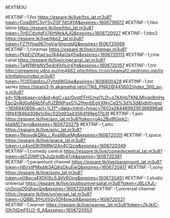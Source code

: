 #EXTM3U

#EXTINF:-1,fox
https://espare.tk/live/fox_lat.m3u8?token=CjokBIPC3yYSyZOF7dCAYA&expires=1606719972
#EXTINF:-1,hbo latino
https://espare.tk/live/hbo_lat.m3u8?token=7inECdvdgFii76rtWokAJQ&expires=1606720027
#EXTINF:-1,hbo2
https://espare.tk/live/hbo2_lat.m3u8?token=FZ7H1qa967ngVw1jhgnddQ&expires=1606720069
#EXTINF:-1,cinemax
https://espare.tk/live/cinemax.m3u8?token=PkbEl2VKwcso7A44aOa45w&expires=1606720113
#EXTINF:-1,cine canal
https://espare.tk/live/cinecanal_lat.m3u8?token=TwN1WrbNV5edoKkfgJr4Yg&expires=1606720157
#EXTINF:-1,tnt 
http://streaming.ydns.eu/mp4862.php/https://corchitama12.pedromo.me/live/tntlatino/index.m3u8?token=7ClS5qp8zuJ7vhtdWGijiw&expires=1606800428
#EXTINF:-1,tnt series
https://latam3-lh.akamaihd.net/i/TNS_PNR2@445602/index_360_av-p.m3u8?sd=10&rebase=on&id=AgC+azrDvgtFFHCmxl%2f+p7AXHsTKNLMIyqn8mHsEbcQvRdGqMAb5FufUZB9IPgxG%2fherbEgVXNyCsQ%3d%3d&hdntl=exp=1606940656~acl=%2f*~data=hdntl~hmac=7602e2844699295366896a619f441846d308e1c6ec920d93a43064f99eb17b3f
#EXTINF:-1,axn
https://espare.tk/live/axn_lat.m3u8?token=oAs2BuIBGmk2-kbbMD7wng&expires=1606720279
#EXTINF:-1,amc
https://espare.tk/live/amc_lat.m3u8?token=1NosvdkQRq_i_Rva9BueMg&expires=1606720311
#EXTINF:-1,space
https://espare.tk/live/space_lat.m3u8?token=Lo4xnEBl3N9NrI2An4CQzw&expires=1606720349
#EXTINF:-1,comedy central
https://espare.tk/live/comedycentral_lat.m3u8?token=dsTJ5NfFCbJuQrkdBrATrA&expires=1606720381
#EXTINF:-1,paramount channel
https://espare.tk/live/paramount_lat.m3u8?token=hBVxtPMxd4j3AQ8gDkuEwQ&expires=1606720417
#EXTINF:-1,sony
https://espare.tk/live/sony_lat.m3u8?token=e08qcq4X0XlXcSJblV6Opg&expires=1606720451
#EXTINF:-1,studio universal
https://espare.tk/live/studiouniversallat.m3u8?token=JBLcXJL-Us5nosO0QhayQw&expires=1606720486
#EXTINF:-1,universal channel
https://espare.tk/live/universal_lat.m3u8?token=UQBBL3fHUt5Qy5Df4pwziA&expires=1606720521
#EXTINF:-1,warner 
https://espare.tk/live/warner_lat.m3u8?token=ZkJkIC-jDh7d2mFEU2-R_A&expires=1606720553


